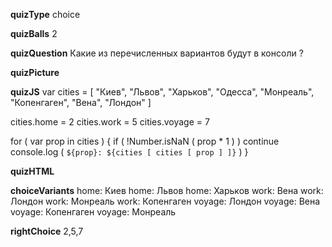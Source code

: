 ____quizType____
choice

____quizBalls____
2

____quizQuestion____
Какие из перечисленных вариантов будут в консоли ?


____quizPicture____


____quizJS____
var cities = [
    "Киев",
    "Львов",
    "Харьков",
    "Одесса",
    "Монреаль",
    "Копенгаген",
    "Вена",
    "Лондон"
]

cities.home = 2
cities.work = 5
cities.voyage = 7

for ( var prop in cities ) {
    if ( !Number.isNaN ( prop * 1 ) ) continue
    console.log ( `${prop}: ${cities [ cities [ prop ] ]}` )
}


____quizHTML____



____choiceVariants____
home: Киев
home: Львов
home: Харьков
work: Вена
work: Лондон
work: Монреаль
work: Копенгаген
voyage: Лондон
voyage: Вена
voyage: Копенгаген
voyage: Монреаль


____rightChoice____
2,5,7
